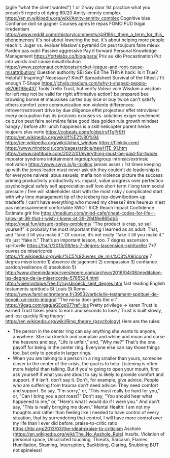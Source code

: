 (agile "what the client wanted")
1 or 2 way door
1st practice what you preach
5 regrets of dying
80/20
Amity-enmity complex https://en.m.wikipedia.org/wiki/Amity-enmity_complex
Cognitive bias
Confiance doit se gagner
Courses après le repas
FOMO
FUD
Ikigai
Irredentism https://www.reddit.com/r/history/comments/sji919/is_there_a_term_for_this_phenomenon/
It's not about lowering the bar, it's about helping more people reach it.
Juger vs. évaluer
Maslow's pyramid
On peut toujours faire mieux
Pardon pas oubli
Passive aggressive
Pay it forward
Personal Knowledge Management https://fortelabs.co/blog/para/
Prix au kilo
Procastination
Put into words
root cause misattribution https://www.zeptonaut.com/posts/rocket-league-and-root-cause-misattribution/
Question authority
SBI
Sex Ed
The THINK hack: Is it True? Helpful? Inspiring? Necessary? Kind?
Spreadsheet
Survival of the fittest / fit enough
T-Shape https://jchyip.medium.com/why-t-shaped-people-e8706198e437
Tools
Trello
Trust, but verify
Voleur volé
Wisdom
a wisdom for left may not be valid for right
affirmative action?
be prepared
bee browsing
bonne et mauvaises cartes
buy nice or buy twice
can't satisfy others
comfort zone
communication non violente
differences: introvert/extrovert
drive by
due diligence
effet projecteur
effet rétroviseur
every occupation has its pro/cons
excuses vs. solutions
exiger seulement ce qu’on peut faire soi même
false good idea
golden rule
growth mindset
hangry / before aftr lunch
happiness is a skill
helicopter parent
herbe toujours plus verte
https://cobeats.com/folder/ryfTgPr9H
https://en.wikipedia.org/wiki/If%E2%80%94
https://en.wikipedia.org/wiki/Johari_window
https://flinkliv.com/
https://www.mindtools.com/pages/article/newHTE_91.htm
https://www.raptitude.com/2022/01/everything-must-be-paid-for-twice/
impostor syndrome
infotainment
ingroup/outgroup
intrinsic/extrinsic motivation https://www.swyx.io/js-tooling
jamais assez / 1st times
keeping up with the jones
leader must never ask sth they couldn't do
leadership is for everyone
naiveté: abus sexuels, mafia
non violence
picture the success
priming
productivity
productivity vs. impact, value
progress over perfection
psychological safety
self appreciation
self love
short term / long term
social pressure / free will
stakeholder
start with the most risky / complicated
start with why
time management
tip of the iceberg
top-down/bottom-up
tradeoffs / can't have everything
who moved my cheese?
être heureux n'est pas nécessairement confortable
SWOT
RICE Reach Impact Confidence Estimate
grit
fire
https://medium.com/mind-cafe/cheat-codes-for-life-i-know-at-36-that-i-wish-i-knew-at-26-294f6e865db5
https://neal.fun/absurd-trolley-problems/
“The product is crap, so sell yourself” is probably the most important thing I learned as an adult. That, and “fake it till you make it.” Of course, it’s not really “fake it till you make it.” It’s just “fake it.” That’s an important lesson, too.
7 degres ascension spirituelle https://fsj.fr/2013/09/les-7-degres-lascension-spirituelle/
7+7 ouvres de misericorde https://fr.wikipedia.org/wiki/%C5%92uvres_de_mis%C3%A9ricorde
7 degres misericorde 1) absence de jugement 2) compassion 3) confiance pardon/resilience 4) absolution 5) http://www.chemindamourverslepere.com/archive/2016/04/08/meditation-les-degres-de-la-misericorde-5785524.html
http://voiemystique.free.fr/ruysbroeck_sept_degres.htm
fast reading
English
testaments spirituels St Louis St Remy https://www.famillechretienne.fr/39532/article/le-testament-spirituel-de-benoit-xvi-texte-integral
"The noisy door gets the oil" https://9gag.com/gag/aGEgp07?ref=ios
Pretty privilege -> karen
Trust is earned
Trust takes years to earn and seconds to lose / Trust is built slowly, and lost quickly
Ring theory: https://en.wikipedia.org/wiki/Ring_theory_(psychology)
Here are the rules:
- The person in the center ring can say anything she wants to anyone, anywhere. She can kvetch and complain and whine and moan and curse the heavens and say, "Life is unfair," and, "Why me?" That's the one payoff for being in the center ring. Everyone else can say those things too, but only to people in larger rings.
- When you are talking to a person in a ring smaller than yours, someone closer to the center of the crisis, the goal is to help. Listening is often more helpful than talking. But if you're going to open your mouth, first ask yourself if what you are about to say is likely to provide comfort and support. If it isn't, don't say it. Don't, for example, give advice. People who are suffering from trauma don't need advice. They need comfort and support. So say, "I'm sorry," or, "This must really be hard for you," or, "Can I bring you a pot roast?" Don't say, "You should hear what happened to me," or, "Here's what I would do if I were you." And don't say, "This is really bringing me down."
Mental Health: I am not my thoughts and rather than feeling like I needed to have control of every situation, that by surrendering that control, I will have more control over my life than I ever did before.
praise-to-critic ratio https://hbr.org/2013/03/the-ideal-praise-to-criticism
Asshole (https://en.wikipedia.org/wiki/The_No_Asshole_Rule) Insults, Violation of personal space, Unsolicited touching, Threats, Sarcasm, Flames, Humiliation, Shaming, Interruption, Backbiting, Glaring, Snubbing BUT not spineless!
